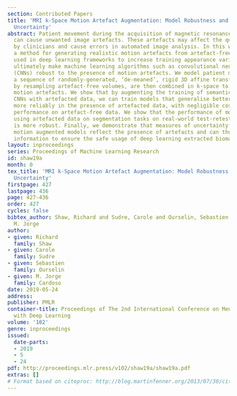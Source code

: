 ```yaml
---
section: Contributed Papers
title: 'MRI k-Space Motion Artefact Augmentation: Model Robustness and Task-Specific
  Uncertainty'
abstract: Patient movement during the acquisition of magnetic resonance images (MRI)
  can cause unwanted image artefacts. These artefacts may affect the quality of diagnosis
  by clinicians and cause errors in automated image analysis. In this work, we present
  a method for generating realistic motion artefacts from artefact-free data to be
  used in deep learning frameworks to increase training appearance variability and
  ultimately make machine learning algorithms such as convolutional neural networks
  (CNNs) robust to the presence of motion artefacts. We model patient movement as
  a sequence of randomly-generated, ‘de-meaned’, rigid 3D affine transforms which,
  by resampling artefact-free volumes, are then combined in k-space to generate realistic
  motion artefacts. We show that by augmenting the training of semantic segmentation
  CNNs with artefacted data, we can train models that generalise better and perform
  more reliably in the presence of artefacted data, with negligible cost to their
  performance on artefact-free data. We show that the performance of models trained
  using artefacted data on segmentation tasks on real-world test-retest image pairs
  is more robust. Finally, we demonstrate that measures of uncertainty obtained from
  motion augmented models reflect the presence of artefacts and can thus provide relevant
  information to ensure the safe usage of deep learning extracted biomarkers in clinics.
layout: inproceedings
series: Proceedings of Machine Learning Research
id: shaw19a
month: 0
tex_title: 'MRI k-Space Motion Artefact Augmentation: Model Robustness and Task-Specific
  Uncertainty'
firstpage: 427
lastpage: 436
page: 427-436
order: 427
cycles: false
bibtex_author: Shaw, Richard and Sudre, Carole and Ourselin, Sebastien and Cardoso,
  M. Jorge
author:
- given: Richard
  family: Shaw
- given: Carole
  family: Sudre
- given: Sebastien
  family: Ourselin
- given: M. Jorge
  family: Cardoso
date: 2019-05-24
address: 
publisher: PMLR
container-title: Proceedings of The 2nd International Conference on Medical Imaging
  with Deep Learning
volume: '102'
genre: inproceedings
issued:
  date-parts:
  - 2019
  - 5
  - 24
pdf: http://proceedings.mlr.press/v102/shaw19a/shaw19a.pdf
extras: []
# Format based on citeproc: http://blog.martinfenner.org/2013/07/30/citeproc-yaml-for-bibliographies/
---
```

